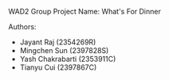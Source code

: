 WAD2 Group Project
Name: What's For Dinner

Authors:
- Jayant Raj (2354269R)
- Mingchen Sun (2397828S)
- Yash Chakrabarti (2353911C)
- Tianyu Cui (2397867C)